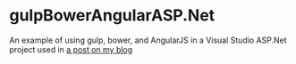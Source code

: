 # gulpBowerAngularASP.Net
An example of using gulp, bower, and AngularJS in a Visual Studio ASP.Net project used in [a
post on my blog](http://ryanstech.net/archive/2015/02/11/bower-and-visual-studio/)
